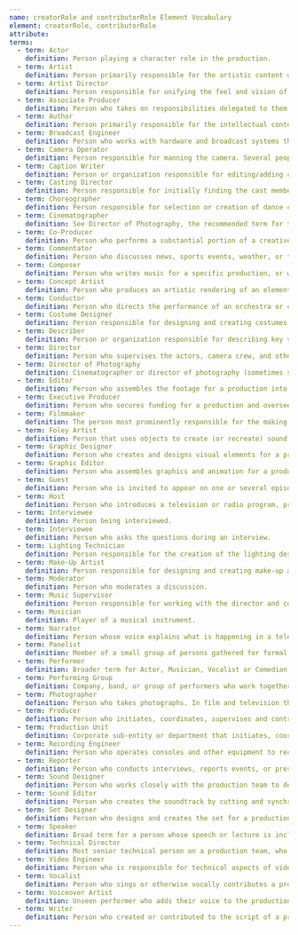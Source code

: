 ```yaml
---
name: creatorRole and contributorRole Element Vocabulary
element: creatorRole, contributorRole
attribute:
terms:
  - term: Actor
    definition: Person playing a character role in the production.
  - term: Artist
    definition: Person primarily responsible for the artistic content of the production, or the visual content contained in the media work, and who may hold copyright to it – for example, a video artist like Andy Warhol, or a painter commissioned to provide a visual work for the production.
  - term: Artist Director
    definition: Person responsible for unifying the feel and vision of a television production, film production, theatrical company, etc.
  - term: Associate Producer
    definition: Person who takes on responsibilities delegated to them by the Producer. They work on the development and pre-production stages, and on the production. Duties can range from supervising the production design team or post production, or co-ordinating the work of visual effects companies. This is an industry term, and specific roles and responsibilities may vary between jobs and productions.
  - term: Author
    definition: Person primarily responsible for the intellectual content of the production and who may hold copyright to it – for example, a novelist whose work is adapted into a film.
  - term: Broadcast Engineer
    definition: Person who works with hardware and broadcast systems that are used across television, radio and new media to broadcast and distribute programs.
  - term: Camera Operator
    definition: Person responsible for manning the camera. Several people may fill this role on one production.
  - term: Caption Writer
    definition: Person or organization responsible for editing/adding closed captioning.
  - term: Casting Director
    definition: Person responsible for initially finding the cast members chosen for a production.
  - term: Choreographer
    definition: Person responsible for selection or creation of dance compositions and plans and arranges dance movements and patterns for dances and especially for ballets.
  - term: Cinematographer
    definition: See Director of Photography, the recommended term for this position.
  - term: Co-Producer
    definition: Person who performs a substantial portion of a creative producing function, or who is primarily responsible for one or more managerial producing functions. A co-producer has less responsibility than a producer for the completion of a project. This is an industry term, and specific roles and responsibilities may vary between jobs and productions.
  - term: Commentator
    definition: Person who discusses news, sports events, weather, or the like, as on television or radio.
  - term: Composer
    definition: Person who writes music for a specific production, or who is responsible for the artistic content of a piece of music used within a specific production and who may own copyright to that content. Composers of specific elements (for example, theme music) may be identified in an annotation.
  - term: Concept Artist
    definition: Person who produces an artistic rendering of an element or elements in a film, TV show, or video game, created as part of the development and visualization of characters, costumes, environments, etc.
  - term: Conductor
    definition: Person who directs the performance of an orchestra or choir.
  - term: Costume Designer
    definition: Person responsible for designing and creating costumes and wardrobe for a production.
  - term: Describer
    definition: Person or organization responsible for describing key visual elements in a production for visually-impaired viewers.
  - term: Director
    definition: Person who supervises the actors, camera crew, and other staff for a movie, play, television program, or similar production.
  - term: Director of Photography
    definition: Cinematographer or director of photography (sometimes shortened to DP or DOP) is the chief over the camera crews working on a film, television production or other live action piece and is responsible for achieving artistic and technical decisions related to the image.
  - term: Editor
    definition: Person who assembles the footage for a production into the final end product.
  - term: Executive Producer
    definition: Person who secures funding for a production and oversees financial and organizational aspects of the production’s development.
  - term: Filmmaker
    definition: The person most prominently responsible for the making of a film, especially if they are involved in all phases of production – for example, an independent or experimental filmmaker.
  - term: Foley Artist
    definition: Person that uses objects to create (or recreate) sound on a foley sound stage to be added to the final audio mix, such as footsteps, the opening and closing doors, or mechanical sounds.
  - term: Graphic Designer
    definition: Person who creates and designs visual elements for a production, such as logos, posters or brochures.
  - term: Graphic Editor
    definition: Person who assembles graphics and animation for a production.
  - term: Guest
    definition: Person who is invited to appear on one or several episodes of a television show, but is not a regular part of the cast or crew.
  - term: Host
    definition: Person who introduces a television or radio program, presents the various program elements, and interviews any guests.
  - term: Interviewee
    definition: Person being interviewed.
  - term: Interviewee
    definition: Person who asks the questions during an interview.
  - term: Lighting Technician
    definition: Person responsible for the creation of the lighting design for a given production.
  - term: Make-Up Artist
    definition: Person responsible for designing and creating make-up and prosthetic effects for a production.
  - term: Moderator
    definition: Person who moderates a discussion.
  - term: Music Supervisor
    definition: Person responsible for working with the director and composer of a production to manage, select, and/or edit music for the production; this may also be identified as music director or music editor.
  - term: Musician
    definition: Player of a musical instrument.
  - term: Narrator
    definition: Person whose voice explains what is happening in a television program or movie, but who generally is not seen.
  - term: Panelist
    definition: Member of a small group of persons gathered for formal public discussion, judging, or playing a radio or television game.
  - term: Performer
    definition: Broader term for Actor, Musician, Vocalist or Comedian. A ​person who ​entertains ​people by ​acting, ​singing, ​dancing, ​playing ​music, or providing some other form of entertainment.
  - term: Performing Group
    definition: Company, band, or group of performers who work together to ​entertain ​people by ​dancing, ​singing, ​acting, ​playing ​music, or providing some other form of entertainment.
  - term: Photographer
    definition: Person who ​takes ​photographs. In film and television this person may be called a unit still photographer or simply, still photographer, who creates still photographic images intended for use in promotion, continuity and documentation of films and television productions.
  - term: Producer
    definition: Person who initiates, coordinates, supervises and controls all aspects of the production process, including creative, financial, technological and administrative. A Producer is involved throughout all phases of production from inception to completion. A production may have more than one producer.
  - term: Production Unit
    definition: Corporate sub-entity or department that initiates, coordinates, supervises and controls all aspects of the production process, including creative, financial, technological and administrative.
  - term: Recording Engineer
    definition: Person who operates consoles and other equipment to record, control, replay, and mix sound from various live performances and in the production of radio, television, music, and film. Recording Engineers may also be called Sound Recordists, Sound Mixers, or Audio Engineers. There are also specialized engineers such as Sound Engineers (for film sets), ADR Recordists, and Foley Recordists.
  - term: Reporter
    definition: Person who conducts interviews, reports events, or presents news information for a broadcast.
  - term: Sound Designer
    definition: Person who works closely with the production team to design any required sounds to include in a production.
  - term: Sound Editor
    definition: Person who creates the soundtrack by cutting and synchronizing all sound elements. There may be specialized editors for specific sound element types as well, such as a Sound Effects Editor.
  - term: Set Designer
    definition: Person who designs and creates the set for a production.
  - term: Speaker
    definition: Broad term for a person whose speech or lecture is included in a production.
  - term: Technical Director
    definition: Most senior technical person on a production team, who oversees the technical quality of the production and/or supervises the technical crew. This is an industry term, and specific roles and responsibilities may vary between jobs and productions.
  - term: Video Engineer
    definition: Person who is responsible for technical aspects of video recording and production systems. This is an industry term, and specific roles and responsibilities may vary between jobs and productions.
  - term: Vocalist
    definition: Person who sings or otherwise vocally contributes a production or a composition used in a production.
  - term: Voiceover Artist
    definition: Unseen performer who adds their voice to the production in various ways, such as for animated characters or when dubbing into another language. For musical performances use Vocalist.
  - term: Writer
    definition: Person who created or contributed to the script of a production; usually involved with the production as a work-for-hire.
---
```

